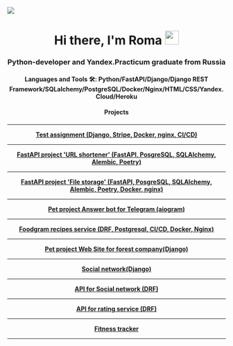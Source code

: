 ![](https://komarev.com/ghpvc/?username=RomaLosev)

<h1 align='center'>Hi there, I'm Roma</a> 
<img src='https://github.com/blackcater/blackcater/raw/main/images/Hi.gif' height='32'/></h1>
<h3 align='center'>Python-developer and Yandex.Practicum graduate from Russia</h3>

<h4 align='center'>Languages and Tools 🛠: Python/FastAPI/Django/Django REST Framework/SQLalchemy/PostgreSQL/Docker/Nginx/HTML/CSS/Yandex.Cloud/Heroku</h4>
<h4 align='center'> Projects <h4>
<hr>
<div align='center'>
<a href='https://github.com/RomaLosev/payment_page'> Test assignment (Django, Stripe, Docker, nginx, CI/CD)</a> <br>
<hr>
<a href='https://github.com/RomaLosev/async-python-sprint-4'> FastAPI project 'URL shortener' (FastAPI, PosgreSQL, SQLAlchemy, Alembic, Poetry)</a> <br>
<hr>
<a href='https://github.com/RomaLosev/async-python-sprint-5'> FastAPI project 'File storage' (FastAPI, PosgreSQL, SQLAlchemy, Alembic, Poetry, Docker, nginx)</a> <br>
<hr>
<a href='https://github.com/RomaLosev/tg_answer_bot'> Pet project Answer bot for Telegram (aiogram)</a> <br>
<hr>
<a href='https://github.com/RomaLosev/foodgram-project-react'> Foodgram recipes service (DRF, Postgresql, CI/CD, Docker, Nginx) </a>
<hr>
<a href='https://github.com/RomaLosev/lesovod'> Pet project Web Site for forest company(Django) </a> <br>
<hr>
<a href='https://github.com/RomaLosev/hw05_final'> Social network(Django) </a> <br>
<hr>
<a href='https://github.com/RomaLosev/api_final_yatube'> API for Social network (DRF) </a> <br>
<hr>
<a href='https://github.com/RomaLosev/yamdb_final'> API for rating service (DRF) </a> <br>
<hr>
<a href='https://github.com/RomaLosev/fitnes-tracker'> Fitness tracker </a> <br>
<hr>
  </div>
